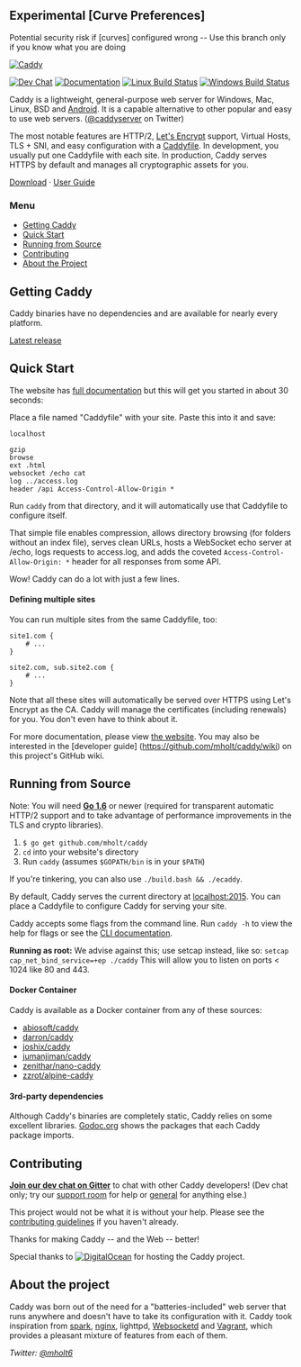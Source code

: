 ## Experimental [Curve Preferences]

Potential security risk if [curves] configured wrong -- Use this branch only if you know what you are doing 


[![Caddy](https://caddyserver.com/resources/images/caddy-boxed.png)](https://caddyserver.com)

[![Dev Chat](https://img.shields.io/badge/dev%20chat-gitter-ff69b4.svg?style=flat-square&label=dev+chat&color=ff69b4)](https://gitter.im/mholt/caddy) 
[![Documentation](https://img.shields.io/badge/godoc-reference-blue.svg?style=flat-square)](https://godoc.org/github.com/mholt/caddy) 
[![Linux Build Status](https://img.shields.io/travis/mholt/caddy.svg?style=flat-square&label=linux+build)](https://travis-ci.org/mholt/caddy) 
[![Windows Build Status](https://img.shields.io/appveyor/ci/mholt/caddy.svg?style=flat-square&label=windows+build)](https://ci.appveyor.com/project/mholt/caddy)

Caddy is a lightweight, general-purpose web server for Windows, Mac, Linux, BSD 
and [Android](https://github.com/mholt/caddy/wiki/Running-Caddy-on-Android). 
It is a capable alternative to other popular and easy to use web servers. 
([@caddyserver](https://twitter.com/caddyserver) on Twitter)

The most notable features are HTTP/2, [Let's Encrypt](https://letsencrypt.org) 
support, Virtual Hosts, TLS + SNI, and easy configuration with a 
[Caddyfile](https://caddyserver.com/docs/caddyfile). In development, you usually 
put one Caddyfile with each site. In production, Caddy serves HTTPS by default 
and manages all cryptographic assets for you.

[Download](https://github.com/mholt/caddy/releases) · 
[User Guide](https://caddyserver.com/docs)



### Menu

- [Getting Caddy](#getting-caddy)
- [Quick Start](#quick-start)
- [Running from Source](#running-from-source)
- [Contributing](#contributing)
- [About the Project](#about-the-project)




## Getting Caddy

Caddy binaries have no dependencies and are available for nearly every platform.

[Latest release](https://github.com/mholt/caddy/releases/latest)



## Quick Start

The website has [full documentation](https://caddyserver.com/docs) but this will 
get you started in about 30 seconds:

Place a file named "Caddyfile" with your site. Paste this into it and save:

```
localhost

gzip
browse
ext .html
websocket /echo cat
log ../access.log
header /api Access-Control-Allow-Origin *
```

Run `caddy` from that directory, and it will automatically use that Caddyfile to 
configure itself.

That simple file enables compression, allows directory browsing (for folders 
without an index file), serves clean URLs, hosts a WebSocket echo server at 
/echo, logs requests to access.log, and adds the coveted 
`Access-Control-Allow-Origin: *` header for all responses from some API.

Wow! Caddy can do a lot with just a few lines.


#### Defining multiple sites

You can run multiple sites from the same Caddyfile, too:

```
site1.com {
	# ...
}

site2.com, sub.site2.com {
	# ...
}
```

Note that all these sites will automatically be served over HTTPS using Let's 
Encrypt as the CA. Caddy will manage the certificates (including renewals) for 
you. You don't even have to think about it.

For more documentation, please view [the website](https://caddyserver.com/docs). 
You may also be interested in the [developer guide]
(https://github.com/mholt/caddy/wiki) on this project's GitHub wiki.




## Running from Source

Note: You will need **[Go 1.6](https://golang.org/dl/)** or newer (required for
transparent automatic HTTP/2 support and to take advantage of performance improvements
in the TLS and crypto libraries).

1. `$ go get github.com/mholt/caddy`
2. `cd` into your website's directory
3. Run `caddy` (assumes `$GOPATH/bin` is in your `$PATH`)

If you're tinkering, you can also use `./build.bash && ./ecaddy`.

By default, Caddy serves the current directory at 
[localhost:2015](http://localhost:2015). You can place a Caddyfile to configure 
Caddy for serving your site.

Caddy accepts some flags from the command line. Run `caddy -h` to view the help
 for flags or see the [CLI documentation](https://caddyserver.com/docs/cli).

**Running as root:** We advise against this; use setcap instead, like so: 
`setcap cap_net_bind_service=+ep ./caddy` This will allow you to listen on 
ports < 1024 like 80 and 443.



#### Docker Container

Caddy is available as a Docker container from any of these sources:

- [abiosoft/caddy](https://hub.docker.com/r/abiosoft/caddy/)
- [darron/caddy](https://hub.docker.com/r/darron/caddy/)
- [joshix/caddy](https://hub.docker.com/r/joshix/caddy/)
- [jumanjiman/caddy](https://hub.docker.com/r/jumanjiman/caddy/)
- [zenithar/nano-caddy](https://hub.docker.com/r/zenithar/nano-caddy/)
- [zzrot/alpine-caddy](https://hub.docker.com/r/zzrot/alpine-caddy/)



#### 3rd-party dependencies

Although Caddy's binaries are completely static, Caddy relies on some excellent
libraries. [Godoc.org](https://godoc.org/github.com/mholt/caddy) shows the
packages that each Caddy package imports.




## Contributing

**[Join our dev chat on Gitter](https://gitter.im/mholt/caddy)** to chat with
other Caddy developers! (Dev chat only; try our
[support room](https://gitter.im/caddyserver/support) for help or
[general](https://gitter.im/caddyserver/general) for anything else.)

This project would not be what it is without your help. Please see the
[contributing guidelines](https://github.com/mholt/caddy/blob/master/CONTRIBUTING.md)
if you haven't already.

Thanks for making Caddy -- and the Web -- better!

Special thanks to
[![DigitalOcean](http://i.imgur.com/sfGr0eY.png)](https://www.digitalocean.com)
for hosting the Caddy project.




## About the project

Caddy was born out of the need for a "batteries-included" web server that runs
anywhere and doesn't have to take its configuration with it. Caddy took
inspiration from [spark](https://github.com/rif/spark),
[nginx](https://github.com/nginx/nginx), lighttpd,
[Websocketd](https://github.com/joewalnes/websocketd)
and [Vagrant](https://www.vagrantup.com/),
which provides a pleasant mixture of features from each of them.


*Twitter: [@mholt6](https://twitter.com/mholt6)*
